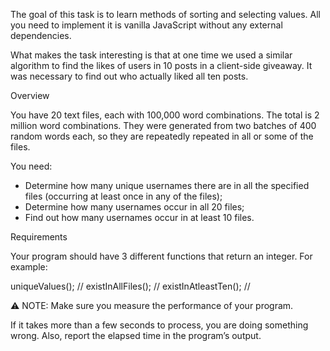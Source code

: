 The goal of this task is to learn methods of sorting and selecting values. All you need to implement it is vanilla JavaScript without any external dependencies.

What makes the task interesting is that at one time we used a similar algorithm to find the likes of users in 10 posts in a client-side giveaway. It was necessary to find out who actually liked all ten posts.

Overview

You have 20 text files, each with 100,000 word combinations. The total is 2 million word combinations. They were generated from two batches of 400 random words each, so they are repeatedly repeated in all or some of the files.

You need:

- Determine how many unique usernames there are in all the specified files (occurring at least once in any of the files);
- Determine how many usernames occur in all 20 files;
- Find out how many usernames occur in at least 10 files.

Requirements

Your program should have 3 different functions that return an integer. For example:

uniqueValues(); //
existInAllFiles(); //
existInAtleastTen(); //

⚠️ NOTE: Make sure you measure the performance of your program.

If it takes more than a few seconds to process, you are doing something wrong. Also, report the elapsed time in the program’s output.
